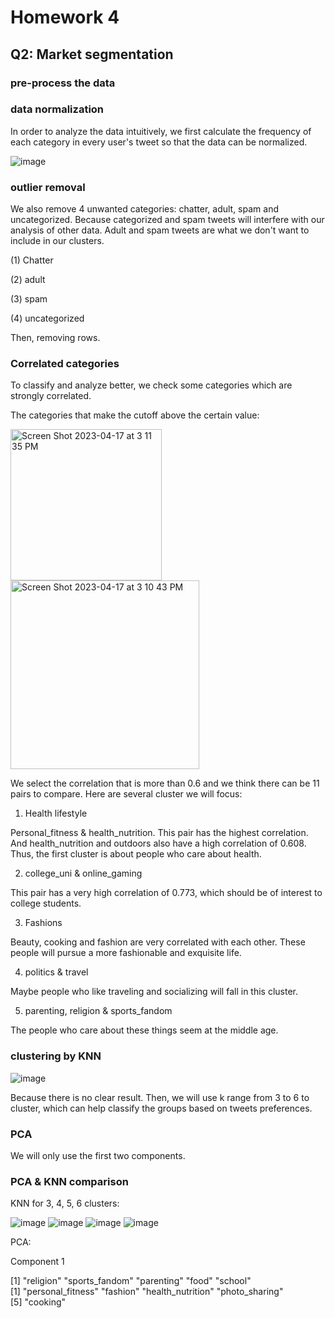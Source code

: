 # Homework 4

## Q2: Market segmentation

### pre-process the data

### data normalization

In order to analyze the data intuitively, we first calculate the frequency of each category in every user's tweet so that the data can be normalized.

![image](https://user-images.githubusercontent.com/123770080/232599887-8ce7da2b-852b-4f52-a92a-d0e653f52b4d.png)

### outlier removal

We also remove 4 unwanted categories: chatter, adult, spam and uncategorized. Because categorized and spam tweets will interfere with our analysis of other data. Adult and spam tweets are what we don't want to include in our clusters.

(1) Chatter

(2) adult

(3) spam

(4) uncategorized

Then, removing rows.

### Correlated categories

To classify and analyze better, we check some categories which are strongly correlated. 

The categories that make the cutoff above the certain value:

<img width="242" alt="Screen Shot 2023-04-17 at 3 11 35 PM" src="https://user-images.githubusercontent.com/123770080/232600006-5687b423-28b1-4270-93c8-8ed50e6e6cda.png">

<img width="302" alt="Screen Shot 2023-04-17 at 3 10 43 PM" src="https://user-images.githubusercontent.com/123770080/232600067-f6b0dd85-32e3-4d6a-b340-23bdb4e4a001.png">

We select the correlation that is more than 0.6 and we think there can be 11 pairs to compare.
Here are several cluster we will focus:

1. Health lifestyle

Personal_fitness & health_nutrition. This pair has the highest correlation. And health_nutrition and outdoors also have a high correlation of 0.608. Thus, the first cluster is about people who care about health. 

2. college_uni & online_gaming

This pair has a very high correlation of 0.773, which should be of interest to college students.

3. Fashions

Beauty, cooking and fashion are very correlated with each other. These people will pursue a more fashionable and exquisite life.

4. politics & travel

Maybe people who like traveling and socializing will fall in this cluster.

5. parenting, religion & sports_fandom

The people who care about these things seem at the middle age.

### clustering by KNN

![image](https://user-images.githubusercontent.com/123770080/232600482-5690484a-ded2-4b27-9025-e250d3ccc1d0.png)

Because there is no clear result. Then, we will use k range from 3 to 6 to cluster, which can help classify the groups based on tweets preferences.

### PCA

We will only use the first two components.

### PCA & KNN comparison

KNN for 3, 4, 5, 6 clusters:

![image](https://user-images.githubusercontent.com/123770080/232600705-bb5d3b9d-123c-432d-abfc-88373922374c.png)
![image](https://user-images.githubusercontent.com/123770080/232600739-e2850f2c-6351-4b8b-aa48-1dc67a97de3a.png)
![image](https://user-images.githubusercontent.com/123770080/232600759-5ed2dbd2-80ff-4ec9-b9f8-3ec1f04a679e.png)
![image](https://user-images.githubusercontent.com/123770080/232600774-0069c887-e449-4f36-a59b-01e0d8a68772.png)

PCA: 

Component 1

[1] "religion"      "sports_fandom" "parenting"     "food"          "school"       
[1] "personal_fitness" "fashion"          "health_nutrition" "photo_sharing"   
[5] "cooking"         








